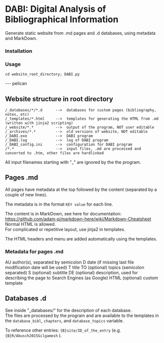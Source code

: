 # DABI: Digital Analysis of Bibliographical Information

Generate static website from .md pages and .d databases, using metadata and MarkDown.


### Installation


### Usage

`cd website_root_directory; DABI.py`


--- pelican

## Website structure in root directory

```
/_databases/*/*.d      -->  databases for custom pages (bibliography, notes, etc)
/_templates/*.html     -->  templates for generating the HTML from .md (written with jinja2 scripting)
/_website/*.*          -->  output of the program, NOT user editable
/_archives/*.*         -->  old versions of website, NOT editable
/_DABI.exe             -->  DABI program
/_DABI.log             -->  log of DABI program
/_DABI_config.ini      -->  configuration for DABI program
/*.*                   -->  input files, .md are processed and converted to .htm, other files are hardlinked
```

All input filenames starting with "_" are ignored by the the program.



## Pages .md

All pages have metadata at the top followed by the content (separated by a couple of new lines).

The metadata is in the format `KEY value` for each line.

The content is in MarkDown, see here for documentation: https://github.com/adam-p/markdown-here/wiki/Markdown-Cheatsheet  
Normal HTML is allowed.  
For complicated or repetitive layout, use jinja2 in templates.

The HTML headers and menu are added automatically using the templates.



### Metadata for pages .md

AU author(s), separated by semicolon
D date (if missing last file modification date will be used)
T title
TO (optional) topics (semicolon separated)
S (optional) subtitle
DE (optional) description, used for describing the page to Search Engines (as Google)
HTML (optional) custom template



## Databases .d

See inside "_databases/" for the description of each database.  
The files are processed by the program and are available to the templates in the `database_bibl`, `chapters`, and `database_topics` variable.

To reference other entries: `{B}site/ID_of_the_entry` (e.g. `{B}R/Abusch2015Gilgamesh` ).

